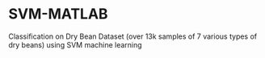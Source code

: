 # SVM-MATLAB
Classification on Dry Bean Dataset (over 13k samples of 7 various types of dry beans) using SVM machine learning
